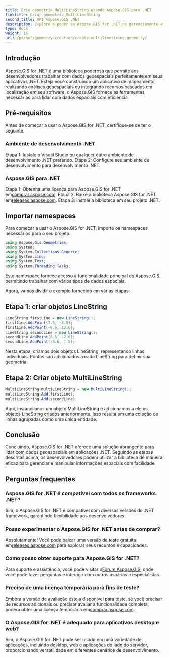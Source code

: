 ```yaml
---
title: Crie geometria MultiLineString usando Aspose.GIS para .NET
linktitle: Criar geometria MultiLineString
second_title: API Aspose.GIS .NET
description: Explore o poder do Aspose.GIS for .NET no gerenciamento eficiente de dados geoespaciais. Baixe agora para uma experiência perfeita.
type: docs
weight: 15
url: /pt/net/geometry-creation/create-multilinestring-geometry/
---
```

## Introdução
Aspose.GIS for .NET é uma biblioteca poderosa que permite aos desenvolvedores trabalhar com dados geoespaciais perfeitamente em seus aplicativos .NET. Esteja você construindo um aplicativo de mapeamento, realizando análises geoespaciais ou integrando recursos baseados em localização em seu software, o Aspose.GIS fornece as ferramentas necessárias para lidar com dados espaciais com eficiência.
## Pré-requisitos
Antes de começar a usar o Aspose.GIS for .NET, certifique-se de ter o seguinte:
### Ambiente de desenvolvimento .NET
Etapa 1: Instale o Visual Studio ou qualquer outro ambiente de desenvolvimento .NET preferido.
Etapa 2: Configure seu ambiente de desenvolvimento para desenvolvimento .NET.
### Aspose.GIS para .NET
 Etapa 1: Obtenha uma licença para Aspose.GIS for .NET em[comprar.aspose.com](https://purchase.aspose.com/buy).
 Etapa 2: Baixe a biblioteca Aspose.GIS for .NET em[releases.aspose.com](https://releases.aspose.com/gis/net/).
Etapa 3: instale a biblioteca em seu projeto .NET.

## Importar namespaces
Para começar a usar o Aspose.GIS for .NET, importe os namespaces necessários para o seu projeto.

```csharp
using Aspose.Gis.Geometries;
using System;
using System.Collections.Generic;
using System.Linq;
using System.Text;
using System.Threading.Tasks;
```
Este namespace fornece acesso à funcionalidade principal do Aspose.GIS, permitindo trabalhar com vários tipos de dados espaciais.

Agora, vamos dividir o exemplo fornecido em várias etapas:
## Etapa 1: criar objetos LineString
```csharp
LineString firstLine = new LineString();
firstLine.AddPoint(7.5, -3.5);
firstLine.AddPoint(-9.6, 12.6);
LineString secondLine = new LineString();
secondLine.AddPoint(8.5, -2.6);
secondLine.AddPoint(-8.6, 1.5);
```
Nesta etapa, criamos dois objetos LineString, representando linhas individuais. Pontos são adicionados a cada LineString para definir sua geometria.
## Etapa 2: Criar objeto MultiLineString
```csharp
MultiLineString multiLineString = new MultiLineString();
multiLineString.Add(firstLine);
multiLineString.Add(secondLine);
```
Aqui, instanciamos um objeto MultiLineString e adicionamos a ele os objetos LineString criados anteriormente. Isso resulta em uma coleção de linhas agrupadas como uma única entidade.

## Conclusão
Concluindo, Aspose.GIS for .NET oferece uma solução abrangente para lidar com dados geoespaciais em aplicações .NET. Seguindo as etapas descritas acima, os desenvolvedores podem utilizar a biblioteca de maneira eficaz para gerenciar e manipular informações espaciais com facilidade.
## Perguntas frequentes
### Aspose.GIS for .NET é compatível com todos os frameworks .NET?
Sim, o Aspose.GIS for .NET é compatível com diversas versões do .NET framework, garantindo flexibilidade aos desenvolvedores.
### Posso experimentar o Aspose.GIS for .NET antes de comprar?
 Absolutamente! Você pode baixar uma versão de teste gratuita em[releases.aspose.com](https://releases.aspose.com/) para explorar seus recursos e capacidades.
### Como posso obter suporte para Aspose.GIS for .NET?
 Para suporte e assistência, você pode visitar o[Fórum Aspose.GIS](https://forum.aspose.com/c/gis/33), onde você pode fazer perguntas e interagir com outros usuários e especialistas.
### Preciso de uma licença temporária para fins de teste?
Embora a versão de avaliação esteja disponível para teste, se você precisar de recursos adicionais ou precisar avaliar a funcionalidade completa, poderá obter uma licença temporária em[comprar.aspose.com](https://purchase.aspose.com/temporary-license/).
### O Aspose.GIS for .NET é adequado para aplicativos desktop e web?
Sim, o Aspose.GIS for .NET pode ser usado em uma variedade de aplicações, incluindo desktop, web e aplicações do lado do servidor, proporcionando versatilidade em diferentes cenários de desenvolvimento.